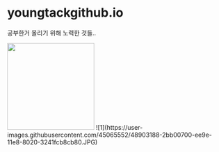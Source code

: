 # youngtackgithub.io

공부한거 올리기 위해 노력한 것들..

<div>
<img width="200" src="https://user-images.githubusercontent.com/45065552/48903172-218e0880-ee9e-11e8-94d6-508fb39e4047.png">
<img>![1](https://user-images.githubusercontent.com/45065552/48903188-2bb00700-ee9e-11e8-8020-3241fcb8cb80.JPG)</img>
</div>
